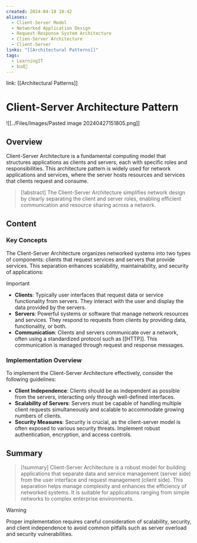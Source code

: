 ```yaml
---
created: 2024-04-18 18:42
aliases:
  - Client-Server Model
  - Networked Application Design
  - Request-Response System Architecture
  - Clien-Server Architecture
  - Client-Server
links: "[[Architectural Patterns]]"
tags:
  - LearningIT
  - bud🌿
---
```

link: [[Architectural Patterns]]

# Client-Server Architecture Pattern

![[../Files/Images/Pasted image 20240427151805.png]]

## Overview
Client-Server Architecture is a fundamental computing model that structures applications as clients and servers, each with specific roles and responsibilities. This architecture pattern is widely used for network applications and services, where the server hosts resources and services that clients request and consume.

> [!abstract] 
> The Client-Server Architecture simplifies network design by clearly separating the client and server roles, enabling efficient communication and resource sharing across a network.

## Content

### Key Concepts

The Client-Server Architecture organizes networked systems into two types of components: clients that request services and servers that provide services. This separation enhances scalability, maintainability, and security of applications:

> [!important]
> 
> - **Clients**: Typically user interfaces that request data or service functionality from servers. They interact with the user and display the data provided by the servers.
> - **Servers**: Powerful systems or software that manage network resources and services. They respond to requests from clients by providing data, functionality, or both.
> - **Communication**: Clients and servers communicate over a network, often using a standardized protocol such as [[HTTP]]. This communication is managed through request and response messages.

### Implementation Overview

To implement the Client-Server Architecture effectively, consider the following guidelines:

- **Client Independence**: Clients should be as independent as possible from the servers, interacting only through well-defined interfaces.
- **Scalability of Servers**: Servers must be capable of handling multiple client requests simultaneously and scalable to accommodate growing numbers of clients.
- **Security Measures**: Security is crucial, as the client-server model is often exposed to various security threats. Implement robust authentication, encryption, and access controls.

## Summary

> [!summary] 
> Client-Server Architecture is a robust model for building applications that separate data and service management (server side) from the user interface and request management (client side). This separation helps manage complexity and enhances the efficiency of networked systems. It is suitable for applications ranging from simple networks to complex enterprise environments.

> [!warning]
>  Proper implementation requires careful consideration of scalability, security, and client independence to avoid common pitfalls such as server overload and security vulnerabilities.